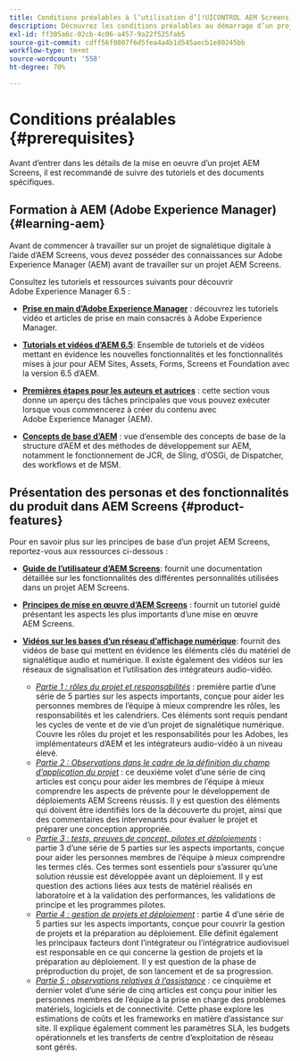 ```yaml
---
title: Conditions préalables à l’utilisation d’[!UICONTROL AEM Screens]
description: Découvrez les conditions préalables au démarrage d’un projet AEM Screens.
exl-id: ff305a6c-02cb-4c06-a457-9a22f525fab5
source-git-commit: cdff56f0807f6d5fea4a4b1d545aecb1e80245bb
workflow-type: tm+mt
source-wordcount: '558'
ht-degree: 70%

---
```


# Conditions préalables {#prerequisites}

Avant d’entrer dans les détails de la mise en oeuvre d’un projet AEM Screens, il est recommandé de suivre des tutoriels et des documents spécifiques.

## Formation à AEM (Adobe Experience Manager) {#learning-aem}

Avant de commencer à travailler sur un projet de signalétique digitale à l’aide d’AEM Screens, vous devez posséder des connaissances sur Adobe Experience Manager (AEM) avant de travailler sur un projet AEM Screens.

Consultez les tutoriels et ressources suivants pour découvrir Adobe Experience Manager 6.5 :

* **[Prise en main d’Adobe Experience Manager](https://experienceleague.adobe.com/fr/docs/experience-manager-cloud-service/content/overview/introduction)** : découvrez les tutoriels vidéo et articles de prise en main consacrés à Adobe Experience Manager.

* **[Tutorials et vidéos d’AEM 6.5](https://experienceleague.adobe.com/fr/docs/experience-manager-tutorials)**: Ensemble de tutoriels et de vidéos mettant en évidence les nouvelles fonctionnalités et les fonctionnalités mises à jour pour AEM Sites, Assets, Forms, Screens et Foundation avec la version 6.5 d’AEM.

* **[Premières étapes pour les auteurs et autrices](https://experienceleague.adobe.com/fr/docs/experience-manager-65/content/sites/authoring/essentials/first-steps)** : cette section vous donne un aperçu des tâches principales que vous pouvez exécuter lorsque vous commencerez à créer du contenu avec Adobe Experience Manager (AEM).

* **[Concepts de base d’AEM](https://experienceleague.adobe.com/fr/docs/experience-manager-65/content/implementing/developing/introduction/the-basics)** : vue d’ensemble des concepts de base de la structure d’AEM et des méthodes de développement sur AEM, notamment le fonctionnement de JCR, de Sling, d’OSGi, de Dispatcher, des workflows et de MSM.

## Présentation des personas et des fonctionnalités du produit dans AEM Screens {#product-features}

Pour en savoir plus sur les principes de base d’un projet AEM Screens, reportez-vous aux ressources ci-dessous :

* **[Guide de l’utilisateur d’AEM Screens](https://experienceleague.adobe.com/fr/docs/experience-manager-screens/user-guide/aem-screens-introduction)**: fournit une documentation détaillée sur les fonctionnalités des différentes personnalités utilisées dans un projet AEM Screens.

* **[Principes de mise en œuvre d’AEM Screens](https://experienceleague.adobe.com/?launch=AEM-7a#recommended/solutions/experience-manager)** : fournit un tutoriel guidé présentant les aspects les plus importants d’une mise en œuvre AEM Screens.

* **[Vidéos sur les bases d’un réseau d’affichage numérique](https://experienceleague.adobe.com/fr/docs/experience-manager-screens/user-guide/aem-screens-introduction)**: fournit des vidéos de base qui mettent en évidence les éléments clés du matériel de signalétique audio et numérique. Il existe également des vidéos sur les réseaux de signalisation et l’utilisation des intégrateurs audio-vidéo.
   * *[Partie 1 : rôles du projet et responsabilités](https://experienceleague.adobe.com/fr/docs/experience-manager-screens/user-guide/digital-signage-network/project-roles-responsibilities)* : première partie d’une série de 5 parties sur les aspects importants, conçue pour aider les personnes membres de l’équipe à mieux comprendre les rôles, les responsabilités et les calendriers. Ces éléments sont requis pendant les cycles de vente et de vie d’un projet de signalétique numérique. Couvre les rôles du projet et les responsabilités pour les Adobes, les implémentateurs d’AEM et les intégrateurs audio-vidéo à un niveau élevé.
   * *[Partie 2 : Observations dans le cadre de la définition du champ d’application du projet](https://experienceleague.adobe.com/fr/docs/experience-manager-screens/user-guide/digital-signage-network/project-considerations)* : ce deuxième volet d’une série de cinq articles est conçu pour aider les membres de l’équipe à mieux comprendre les aspects de prévente pour le développement de déploiements AEM Screens réussis. Il y est question des éléments qui doivent être identifiés lors de la découverte du projet, ainsi que des commentaires des intervenants pour évaluer le projet et préparer une conception appropriée.
   * *[Partie 3 : tests, preuves de concept, pilotes et déploiements](https://experienceleague.adobe.com/fr/docs/experience-manager-screens/user-guide/digital-signage-network/testing-pocs-pilots-rollouts)* : partie 3 d’une série de 5 parties sur les aspects importants, conçue pour aider les personnes membres de l’équipe à mieux comprendre les termes clés. Ces termes sont essentiels pour s’assurer qu’une solution réussie est développée avant un déploiement. Il y est question des actions liées aux tests de matériel réalisés en laboratoire et à la validation des performances, les validations de principe et les programmes pilotes.
   * *[Partie 4 : gestion de projets et déploiement](https://experienceleague.adobe.com/fr/docs/experience-manager-screens/user-guide/digital-signage-network/project-management-and-deployment)* : partie 4 d’une série de 5 parties sur les aspects importants, conçue pour couvrir la gestion de projets et la préparation au déploiement. Elle définit également les principaux facteurs dont l’intégrateur ou l’intégratrice audiovisuel est responsable en ce qui concerne la gestion de projets et la préparation au déploiement. Il y est question de la phase de préproduction du projet, de son lancement et de sa progression.
   * *[Partie 5 : observations relatives à l’assistance](https://experienceleague.adobe.com/fr/docs/experience-manager-screens/user-guide/digital-signage-network/support-considerations)* : ce cinquième et dernier volet d’une série de cinq articles est conçu pour initier les personnes membres de l’équipe à la prise en charge des problèmes matériels, logiciels et de connectivité. Cette phase explore les estimations de coûts et les frameworks en matière d’assistance sur site. Il explique également comment les paramètres SLA, les budgets opérationnels et les transferts de centre d’exploitation de réseau sont gérés.
